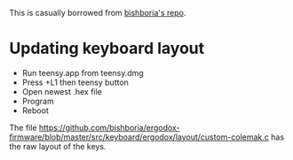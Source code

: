 This is casually borrowed from [bishboria's repo][1].

# Updating keyboard layout

* Run teensy.app from teensy.dmg
* Press +L1 then teensy button
* Open newest .hex file
* Program
* Reboot

The file https://github.com/bishboria/ergodox-firmware/blob/master/src/keyboard/ergodox/layout/custom-colemak.c has the raw layout of the keys.

[1]: https://github.com/bishboria/ErgoDox
